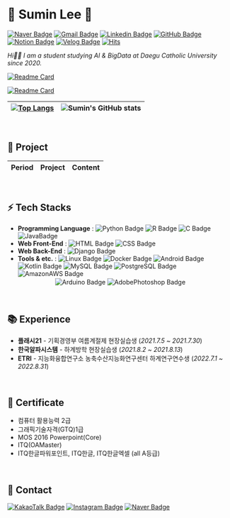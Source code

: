 # 💎 Sumin Lee 🌱
[![Naver Badge](https://img.shields.io/badge/NaverMail-03c75a?style=flat-square&logo=Naver&logoColor=white&mailto:chocosumin@naver.com)](mailto:chocosumin@naver.com)
[![Gmail Badge](https://img.shields.io/badge/-Gmail-d14836?style=flat-square&logo=Gmail&logoColor=white&link=mailto:chocosuming@gmail.com)](mailto:chocosuming@gmail.com)
[![Linkedin Badge](https://img.shields.io/badge/-LinkedIn-0a66c2?style=flat-square&logo=Linkedin&logoColor=white&link=https://www.linkedin.com/in/%EC%88%98%EB%AF%BC-%EC%9D%B4-8631b61ab/)](https://www.linkedin.com/in/%EC%88%98%EB%AF%BC-%EC%9D%B4-8631b61ab/)
[![GitHub Badge](https://img.shields.io/badge/-GitHub-181717?style=flat-square&logo=GitHub&logoColor=white&link=https://github.com/Sumin-Lee-317)](https://github.com/Sumin-Lee-317)
[![Notion Badge](https://img.shields.io/badge/-Notion-000000?style=flat-square&logo=Notion&logoColor=white&link=https://www.notion.so/)](https://www.notion.so/)
[![Velog Badge](https://img.shields.io/badge/-Velog-20c997?style=flat-square&logo=Velog&logoColor=white&link=https://velog.io/@sumin_lee_317)](https://velog.io/@sumin_lee_317)
[![Hits](https://hits.seeyoufarm.com/api/count/incr/badge.svg?url=https%3A%2F%2Fgithub.com%2FSumin-Lee-317&count_bg=%23555555&title_bg=%23949EFF&icon=&icon_color=%23E7E7E7&title=hits&edge_flat=false)](https://hits.seeyoufarm.com)

*Hi👋🏻 I am a student studying AI & BigData at Daegu Catholic University since 2020.*

[![Readme Card](https://github-readme-stats.vercel.app/api/pin/?username=Sumin-Lee-317&repo=github-readme-stats)](https://github.com/Sumin-Lee-317/github-readme-stats)


[![Readme Card](https://github-readme-stats.vercel.app/api/pin/?username=anuraghazra&repo=github-readme-stats)](https://github.com/anuraghazra/github-readme-stats)

| [![Top Langs](https://github-readme-stats.vercel.app/api/top-langs/?username=Sumin-Lee-317&layout=compact&langs_count=8)](https://github.com/Sumin-Lee-317/github-readme-stats) | ![Sumin's GitHub stats](https://github-readme-stats.vercel.app/api?username=Sumin-Lee-317&show_icons=true&theme=buefy&?count_private=true) |
| - | - |

<br>

## 📌 Project
| Period | Project | Content |
| :----: | :-----: | :-----: |

<br>

## ⚡ Tech Stacks 

- **Programming Language** : ![Python Badge](https://img.shields.io/badge/-Python-3776ab?style=flat-square&logo=Python&logoColor=f7df1e)
![R Badge](https://img.shields.io/badge/-R-276dc3?style=flat-square&logo=R&logoColor=white) ![C Badge](https://img.shields.io/badge/-C-a8b9cc?style=flat-square&logo=C&logoColor=white)
![JavaBadge](https://img.shields.io/badge/-Java-f78c40?style=flat-square&Color=white)
- **Web Front-End** : ![HTML Badge](https://img.shields.io/badge/-HTML-e34f26?style=flat-square&logo=HTML5&logoColor=white)
![CSS Badge](https://img.shields.io/badge/-CSS-1572b6?style=flat-square&logo=CSS3&logoColor=white)
- **Web Back-End** : ![Django Badge](https://img.shields.io/badge/-Django-092e20?style=flat-square&logo=Django&logoColor=white)
- **Tools & etc.** : ![Linux Badge](https://img.shields.io/badge/-Linux-fcc624?style=flat-square&logo=Linux&logoColor=black)
![Docker Badge](https://img.shields.io/badge/-Docker-2496ed?style=flat-square&logo=Docker&logoColor=white)
![Android Badge](https://img.shields.io/badge/-Android-3ddc84?style=flat-square&logo=Android&logoColor=white)
![Kotlin Badge](https://img.shields.io/badge/-Kotlin-7f52Ff?style=flat-square&logo=Kotlin&logoColor=white)
![MySQL Badge](https://img.shields.io/badge/-MySQL-4479a1?style=flat-square&logo=MySQL&logoColor=white)
![PostgreSQL Badge](https://img.shields.io/badge/-PostgreSQL-4169e1?style=flat-square&logo=PostgreSQL&logoColor=white)
![AmazonAWS Badge](https://img.shields.io/badge/-Amazon_AWS-232f3e?style=flat-square&logo=AmazonAWS&logoColor=fba457)  
　　　　　　![Arduino Badge](https://img.shields.io/badge/-Arduino-00979d?style=flat-square&logo=Arduino&logoColor=white)
![AdobePhotoshop Badge](https://img.shields.io/badge/-AdobePhotoshop-31a8ff?style=flat-square&logo=AdobePhotoshop&logoColor=white)

<br>

## 📚 Experience
- **플래시21** - 기획경영부 여름계절제 현장실습생 (_2021.7.5 ~ 2021.7.30_)
- **한국알파시스템** - 하계방학 현장실습생 (_2021.8.2 ~ 2021.8.13_)
- **ETRI** - 지능화융합연구소 농축수산지능화연구센터 하계연구연수생 (_2022.7.1 ~ 2022.8.31_)

<br>

## 📜 Certificate
- 컴퓨터 활용능력 2급
- 그래픽기술자격(GTQ)1급
- MOS 2016 Powerpoint(Core)
- ITQ(OAMaster)
- ITQ한글파워포인트, ITQ한글, ITQ한글엑셀 (all A등급)

<br>

## 💬 Contact  
[![KakaoTalk Badge](https://img.shields.io/badge/-KakaoTalk-ffcd00?style=flat-square&logo=KakaoTalk&logoColor=white&link=https://open.kakao.com/o/sZ7qfvse)](https://open.kakao.com/o/sZ7qfvse)
[![Instagram Badge](https://img.shields.io/badge/-Instagram-e4405f?style=flat-square&logo=Instagram&logoColor=white&link=https://www.instagram.com/sumin__ee_/)](https://www.instagram.com/sumin__ee_/)
[![Naver Badge](https://img.shields.io/badge/Blog-1de5b0?style=flat-square&logo=Naver&logoColor=white&link=https://blog.naver.com)](https://blog.naver.com)
